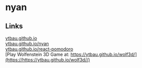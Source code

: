 # nyan

## Links

[ytbau.github.io](https://ytbau.github.io/)  
[ytbau.github.io/nyan](https://ytbau.github.io/nyan/)  
[ytbau.github.io/react-pomodoro](https://ytbau.github.io/react-pomodoro/)  
[Play Wolfenstein 3D Game at: https://ytbau.github.io/wolf3d/](https://https://ytbau.github.io/wolf3d//) 
